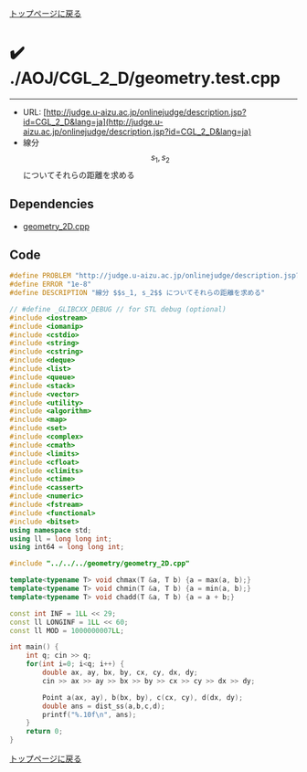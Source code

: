 <!-- Mathjax Support -->
<script type="text/javascript" async
  src="https://cdn.mathjax.org/mathjax/latest/MathJax.js?config=TeX-MML-AM_CHTML">
</script>


[トップページに戻る](../../../index.html)

# :heavy_check_mark: ./AOJ/CGL\_2\_D/geometry.test.cpp
---

* URL: [http://judge.u-aizu.ac.jp/onlinejudge/description.jsp?id=CGL_2_D&lang=ja](http://judge.u-aizu.ac.jp/onlinejudge/description.jsp?id=CGL_2_D&lang=ja)
* 線分 $$s_1, s_2$$ についてそれらの距離を求める

## Dependencies
* [geometry\_2D.cpp](../../../library/geometry_2D.cpp.html)

## Code

```cpp
#define PROBLEM "http://judge.u-aizu.ac.jp/onlinejudge/description.jsp?id=CGL_2_D&lang=ja"
#define ERROR "1e-8"
#define DESCRIPTION "線分 $$s_1, s_2$$ についてそれらの距離を求める"

// #define _GLIBCXX_DEBUG // for STL debug (optional)
#include <iostream>
#include <iomanip>
#include <cstdio>
#include <string>
#include <cstring>
#include <deque>
#include <list>
#include <queue>
#include <stack>
#include <vector>
#include <utility>
#include <algorithm>
#include <map>
#include <set>
#include <complex>
#include <cmath>
#include <limits>
#include <cfloat>
#include <climits>
#include <ctime>
#include <cassert>
#include <numeric>
#include <fstream>
#include <functional>
#include <bitset>
using namespace std;
using ll = long long int;
using int64 = long long int;

#include "../../../geometry/geometry_2D.cpp"

template<typename T> void chmax(T &a, T b) {a = max(a, b);}
template<typename T> void chmin(T &a, T b) {a = min(a, b);}
template<typename T> void chadd(T &a, T b) {a = a + b;}

const int INF = 1LL << 29;
const ll LONGINF = 1LL << 60;
const ll MOD = 1000000007LL;

int main() {
    int q; cin >> q;
    for(int i=0; i<q; i++) {
        double ax, ay, bx, by, cx, cy, dx, dy;
        cin >> ax >> ay >> bx >> by >> cx >> cy >> dx >> dy;

        Point a(ax, ay), b(bx, by), c(cx, cy), d(dx, dy); 
        double ans = dist_ss(a,b,c,d);
        printf("%.10f\n", ans);
    }
    return 0;
}

```

[トップページに戻る](../../../index.html)
